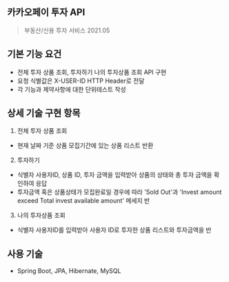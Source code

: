 ## 카카오페이 투자 API
> 부동산/신용 투자 서비스 2021.05

## 기본 기능 요건
* 전체 투자 상품 조회, 투자하기 나의 투자상품 조회 API 구현
* 요청 식별값은 X-USER-ID HTTP Header로 전달
* 각 기능과 제약사항에 대한 단위테스트 작성

## 상세 기술 구현 항목
1) 전체 투자 상품 조회
* 현재 날짜 기준 상품 모집기간에 있는 상품 리스트 반환
2) 투자하기
* 식별자 사용자ID, 상품 ID, 투자 금액을 입력받아 상품의 상태와 총 투자 금액을 확인하여 응답
* 투자금액 혹은 상품상태가 모집완료일 경우에 따라 'Sold Out'과 'Invest amount exceed Total invest available amount' 메세지 반
3) 나의 투자상품 조회
* 식별자 사용자ID를 입력받아 사용자 ID로 투자한 상품 리스트와 투자금액을 반

## 사용 기술
* Spring Boot, JPA, Hibernate, MySQL

